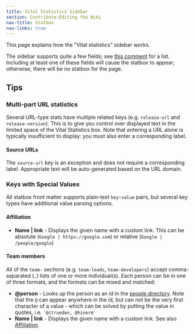 ```yaml
---
title: Vital Statistics Sidebar
section: Contribute:Editing the Wiki
nav-title: Statbox
nav-links: true
---
```


This page explains how the "Vital statistics" sidebar works.

The sidebar supports quite a few fields; see [this comment](https://github.com/imagej/imagej.github.io/blob/-/_includes/layout/statbox#L31-L75) for a list. Including at least one of these fields will cause the statbox to appear; otherwise, there will be no statbox for the page.

## Tips

### Multi-part URL statistics

Several URL-type stats have multiple related keys (e.g. `release-url` and `release-version`). This is to give you control over displayed text in the limited space of the Vital Statistics box. Note that entering a URL alone is typically insufficient to display: you must also enter a corresponding label.

#### Source URLs

The `source-url` key is an exception and does not require a corresponding label. Appropriate text will be auto-generated based on the URL domain.

### Keys with Special Values

All statbox front matter supports plain-text `key:value` pairs, but several key types have additional value parsing options.

#### Affiliation

* **Name \| link** - Displays the given name with a custom link. This can be absolute (`Google | https://google.com`) or relative (`Google | /people/google`)

#### Team members

All of the `team-` sections (e.g. `team-leads`, `team-developers`) accept comma-separated (`,`) lists of one or more individual(s). Each person can be in one of three formats, and the formats can be mixed and matched:

* **@person** - Looks up the person as an id in the [people directory](/people). Note that the `@` can appear anywhere in the id, but can not be the very first character of a value - which can be solved by putting the value in quotes, i.e. `'@ctrueden, @hinerm'`
* **Name \| link** - Displays the given name with a custom link. See also [Affiliation](#affiliation).
